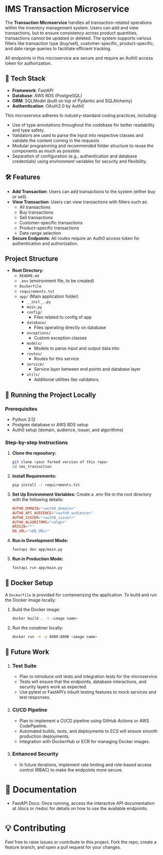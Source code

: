 # IMS Transaction Microservice

The **Transaction Microservice** handles all transaction-related operations within the inventory management system. Users can add and view transactions, but to ensure consistency across product quantities, transactions cannot be updated or deleted. The system supports various filters like transaction type (buy/sell), customer-specific, product-specific, and date range queries to facilitate efficient tracking.

All endpoints in this microservice are secure and require an Auth0 access token for authorization.

## 🚀 Tech Stack

- **Framework**: FastAPI
- **Database**: AWS RDS (PostgreSQL)
- **ORM**: SQLModel (built on top of Pydantic and SQLAlchemy)
- **Authentication**: OAuth2.0 by Auth0

This microservice adheres to industry-standard coding practices, including:

- Use of type annotations throughout the codebase for better readability and type safety.
- Validators are used to parse the input into respective classes and validate the content coming in the requests
- Modular programming and recommended folder structure to reuse the components as much as possible.
- Separation of configuration (e.g., authentication and database credentials) using environment variables for security and flexibility.

## 🛠️ Features

- **Add Transaction**: Users can add transactions to the system (either buy or sell).
- **View Transaction**: Users can view transactions with filters such as:
  - All transactions
  - Buy transactions
  - Sell transactions
  - Customer-specific transactions
  - Product-specific transactions
  - Date range selection
- **Secure Endpoints**: All routes require an Auth0 access token for authentication and authorization.

## Project Structure

- **Root Directory**:
  - `README.md`
  - `.env` (environment file, to be created)
  - `Dockerfile`
  - `requirements.txt`
  - `app/` (Main application folder)
    - `__init__.py`
    - `main.py`
    - `config/`
      - Files related to config of app
    - `database/`
      - Files operating directly on database
    - `exceptions/`
      - Custom exception classes
    - `models/`
      - Models to parse input and output data into
    - `routes/`
      - Routes for this service
    - `service/`
      - Service layer between end points and database layer
    - `utils/`
      - Additional utilities like validators.

## 🔧 Running the Project Locally

### Prerequisites

- Python 3.12
- Postgres database or AWS RDS setup
- Auth0 setup (domain, audience, issuer, and algorithms)

### Step-by-step Instructions

1. **Clone the repository:**

   ```bash
   git clone <your forked version of this repo>
   cd ims_transaction
   ```

2. **Install Requirements:**

   ```bash
   pip install -r requirements.txt
   ```

3. **Set Up Environment Variables:** Create a .env file in the root directory with the following details:

   ```makefile
   AUTH0_DOMAIN="<auth0_domain>"
   AUTH0_API_AUDIENCE="<auth0_audience>"
   AUTH0_ISSUER="<auth0_issuer>"
   AUTH0_ALGORITHMS="<algo>"
   ORIGIN="*"
   DB_URL="<DB_URL>"
   ```

4. **Run in Development Mode:**

   ```bash
   fastapi dev app/main.py
   ```

5. **Run in Production Mode:**
   ```bash
   fastapi run app/main.py
   ```

## 🐳 Docker Setup

A `Dockerfile` is provided for containerizing the application. To build and run the Docker image locally:

1. Build the Docker image:

   ```bash
   docker build . -t <image name>
   ```

2. Run the conatiner locally:
   ```bash
   docker run -d -p 8000:8000 <image name>
   ```

## 📑 Future Work

1. ### Test Suite

   - Plan to introduce unit tests and integration tests for the microservice.
   - Tests will ensure that the endpoints, database interactions, and security layers work as expected.
   - Use pytest or FastAPI’s inbuilt testing features to mock services and test responses.

2. ### CI/CD Pipeline

   - Plan to implement a CI/CD pipeline using GitHub Actions or AWS CodePipeline.
   - Automated builds, tests, and deployments to ECS will ensure smooth production deployments.
   - Integration with DockerHub or ECR for managing Docker images.

3. ### Enhanced Security
   - In future iterations, implement rate limiting and role-based access control (RBAC) to make the endpoints more secure.

# 📖 Documentation

- FastAPI Docs: Once running, access the interactive API documentation at /docs or /redoc for details on how to use the available endpoints.

# 💡 Contributing

Feel free to raise issues or contribute to this project. Fork the repo, create a feature branch, and open a pull request for your changes.
